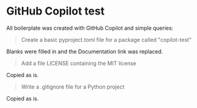 # GitHub Copilot test

All boilerplate was created with GitHub Copilot and simple queries:

> Create a basic pyproject.toml file for a package called "copilot-test"

Blanks were filled in and the Documentation link was replaced.

> Add a file LICENSE containing the MIT license

Copied as is.

> Write a .gitignore file for a Python project

Copied as is.
